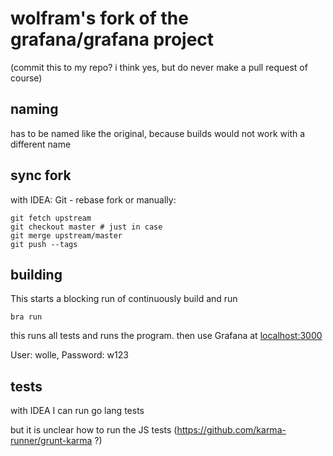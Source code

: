 #  wolfram's fork of the grafana/grafana project
(commit this to my repo? i think yes, but do never make a pull request
of course)

## naming
has to be named like the original, because builds would not work with
a different name

## sync fork

with IDEA: Git - rebase fork or manually:

    git fetch upstream
    git checkout master # just in case
    git merge upstream/master
    git push --tags


## building

This starts a blocking run of continuously build and run

```
bra run
```

this runs all tests and runs the program.
then use Grafana at [localhost:3000](http://localhost:3000/)

User: wolle, Password: w123

## tests

with IDEA I can run go lang tests

but it is unclear how to run the JS tests (https://github.com/karma-runner/grunt-karma ?)
